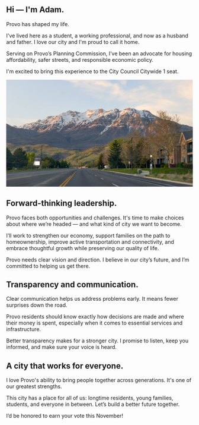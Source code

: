 
## Hi — I'm Adam.

Provo has shaped my life.

I've lived here as a student, a working professional, and now as a husband and father. I love our city and I'm proud to call it home.

Serving on Provo’s Planning Commission, I’ve been an advocate for housing affordability, safer streets, and responsible economic policy.

I'm excited to bring this experience to the City Council Citywide 1 seat.

![](../assets/photos/mountain.webp)

## Forward-thinking leadership.

Provo faces both opportunities and challenges. It's time to make choices about where we’re headed — and what kind of city we want to become.

I’ll work to strengthen our economy, support families on the path to homeownership, improve active transportation and connectivity, and embrace thoughtful growth while preserving our quality of life.

Provo needs clear vision and direction. I believe in our city’s future, and I’m committed to helping us get there.

## Transparency and communication.

Clear communication helps us address problems early. It means fewer surprises down the road.

Provo residents should know exactly how decisions are made and where their money is spent, especially when it comes to essential services and infrastructure.

Better transparency makes for a stronger city. I promise to listen, keep you informed, and make sure your voice is heard.

## A city that works for everyone.

I love Provo's ability to bring people together across generations. It's one of our greatest strengths.

This city has a place for all of us: longtime residents, young families, students, and everyone in between. Let’s build a better future together.

I’d be honored to earn your vote this November!
